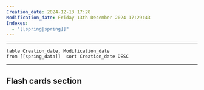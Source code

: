 ```yaml
---
Creation_date: 2024-12-13 17:28
Modification_date: Friday 13th December 2024 17:29:43
Indexes:
  - "[[spring|spring]]"
---
```


----



```dataview
table Creation_date, Modification_date
from [[spring_data]]  sort Creation_date DESC
```























---
## Flash cards section
